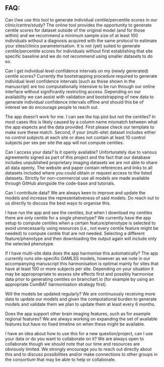 ## FAQ:

Can I/we use this tool to generate individual centile/percentile scores in our clinic/centre/study?
The online tool provides the opportunity to generate centile scores for dataset outside of the original model (and for those within) and we recommend a minimum sample size of at least 100 individuals without a diagnosis acquired with the same protocol to estimate your sites/clinics parameterisation. It is not (yet) suited to generate centile/percentile scores for individuals without first establishing that site specific baseline and we do not recommend using smaller datasets to do so. 

Can I get individual level confidence intervals on my (newly generated) centile scores?
Currently the bootstrapping procedure required to generate individual level confidence intervals (such as those shown in the manuscript) are too computationally intensive to be run through our online interface without significantly restricting access. Depending on our availability we can assist with validation and bootstrapping of new data to generate individual confidence intervals offline and should this be of interest we do encourage people to reach out.

The app doesn’t work for me. I can see the top plot but not the centiles?
In most cases this is likely caused by a column name mismatch between what the app expects and the data provided. First please check our template to make sure these match. Second, if your (multi-site) dataset includes either no control subjects at each site or does not contain at least 10 control subjects per sex per site the app will not compute centiles. 

Can I access your data? Is it openly available?
Unfortunately due to various agreements signed as part of this project and the fact that our database includes unpublished proprietary imaging datasets we are not able to share all data openly. The website and paper contain references and links to all datasets included where you could obtain or request access to the listed datasets. Strictly for non-commercial use all models are made available through GitHub alongside the code-base and tutorials.

Can I contribute data?
We are always keen to improve and update the models and increase the representativeness of said models. Do reach out to us directly to discuss the best ways to organise this.

I have run the app and see the centiles, but when I download my centiles there are only centile for a single phenotype?
We currently have the app setup to compute centiles when a certain feature/phenotype is selected to avoid unnecessarily using resources (i.e., not every centile feature might be needed) to compute centile that are not needed. Selecting a different feature/phenotype and then downloading the output again will include only the selected phenotype. 

If I have multi-site data does the app harmonise this automatically? 
The app currently runs site-specific GAMLSS models, however as we note in our accompanying manuscript this harmonisation is optimal mainly for sites that have at least 100 or more subjects per site. Depending on your situation it may be appropropriate to assess site effects first and possibly harmonise data prior to generating centiles on brainchart.io (for example by using an appropriate ComBAT harmonisation strategy first).

Will the models be updated regularly?
We are continuously receiving more data to update our models and given the computational burden to generate models and validate them we plan to update them at least every 6 months.

Does the app support other brain imaging features, such as for example regional features?
We are always working on expanding the set of available features but have no fixed timeline on when these might be available.

I have an idea about how to use this for a new question/project, can I use your data or do you want to collaborate on it?
We are always open to collaborate though we should note that our time and resources are obviously limited. We strongly encourage you to reach out directly about this and to discuss possibilities and/or make connections to other groups in the consortium that may be able to help or collaborate.
